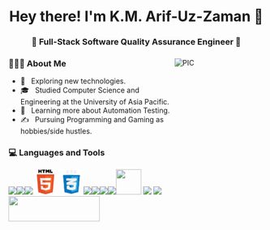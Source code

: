 <meta name="google-site-verification" content="-79jLnZ8ID8mFZFNPmZ8x_pQNhaV_Rorydf6xN5he_Y" />

<h1 align="center">Hey there! I'm K.M. Arif-Uz-Zaman 👋 </h1>
<h3 align="center">🚀 Full-Stack Software Quality Assurance Engineer 🚀</h3>
<div>
<img width = "35%" align="right" alt="PIC" height="300px" src="https://media3.giphy.com/media/qgQUggAC3Pfv687qPC/giphy.gif" />
<div align="left"> 
  <h3> 👨🏻‍💻 About Me </h3>

  - 🤔 &nbsp; Exploring new technologies.
  - 🎓 &nbsp; Studied Computer Science and Engineering at the University of Asia Pacific.
  - 🌱 &nbsp; Learning more about Automation Testing.
  - ✍️ &nbsp; Pursuing Programming and Gaming as hobbies/side hustles.  
</div> 
<!-- </div>
- <img src="https://media.istockphoto.com/id/1292486673/vector/sqa-software-quality-assurance-acronym-business-concept-background.jpg?s=612x612&w=0&k=20&c=lPrfIyhHoWmbyXtmVRmIBHcQvbAGtgPo9or7QLCyZbY=" > -
<div> -->
  <h3> 💻 Languages and Tools </h3>
  <p>
  <img src="https://media.giphy.com/media/3rCcV6sC1o2GY/giphy.gif" width="50"><img src="https://tehnoblok22.rs/wp-content/uploads/2021/06/c-logo.jpg" width="50"><img src="https://d2gbo5uoddvg5.cloudfront.net/images/modules/technologies/dev/developpement_java_maroc.gif"  width="50"><img src="https://raw.githubusercontent.com/devicons/devicon/master/icons/html5/html5-original-wordmark.svg" width="50"><img src="https://raw.githubusercontent.com/Zenfection/Image/master/2021/06/08-15-57-53-68747470733a2f2f6d65646961302e67697068792e636f6d2f6d656469612f667345615a6c644e43384131504a336d77702f736f757263652e676966.gif" width="50"><img src="https://media3.giphy.com/media/ln7z2eWriiQAllfVcn/200w.webp" width="50"><img src="https://i.giphy.com/media/LMt9638dO8dftAjtco/200.webp"   width="50"><img src="https://i.giphy.com/media/IdyAQJVN2kVPNUrojM/200.webp" width="50"><img src="https://media.giphy.com/media/SU2ic3wTfuC6JhD1lA/giphy.gif" width="50"><img src="https://maxmautner.com/public/images/django.gif" height="50" width="50"> <img src="https://upload.wikimedia.org/wikipedia/commons/thumb/9/9f/Selenium_logo.svg/2560px-Selenium_logo.svg.png" width="150"> <img src="https://www.influxdata.com/wp-content/uploads/Apache-JMeter.jpg" width="50"> <img src="https://thumb.tildacdn.com/tild3265-3530-4235-a161-643732656130/-/resize/244x/-/format/webp/U2NyZWVuc2hvdCAyMDIx.png" height="50" width="180">
 
<p>
   
</div> 
